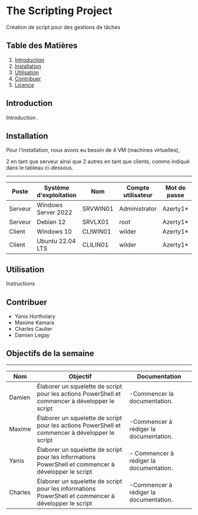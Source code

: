 # The Scripting Project

Création de script pour des gestions de tâches

## Table des Matières

1. [Introduction](#introduction)
2. [Installation](#installation)
3. [Utilisation](#utilisation)
4. [Contribuer](#contribuer)
5. [Licence](#licence)

## Introduction

Introduction .

## Installation

Pour l'installation, nous avons eu besoin de 4 VM (machines virtuelles),

2 en tant que serveur ainsi que 2 autres en tant que clients, comme indiqué dans le tableau ci-dessous.

--------------------------------------------------------------------------------

 | Poste      | Système d'exploitation | Nom       | Compte utilisateur | Mot de passe | Adresse IP fixe |
|------------|------------------------|-----------|--------------------|--------------|-----------------|
| Serveur    | Windows Server 2022    | SRVWIN01  | Administrator      | Azerty1*     | 172.16.10.5/24  |
| Serveur    | Debian 12              | SRVLX01   | root               | Azerty1*     | 172.16.10.10/24 |
| Client     | Windows 10             | CLIWIN01  | wilder             | Azerty1*     | 172.16.10.20/24 |
| Client     | Ubuntu 22.04 LTS       | CLILIN01  | wilder             | Azerty1*     | 172.16.10.30/24 |


## Utilisation

Instructions 

## Contribuer


- Yanis Hortholary
- Maxime Kamara
- Charles Caulier
- Damien Legay

## Objectifs de la semaine

------------------------------------------------------

| Nom      | Objectif                                                                                      | Documentation                                                                                               |
|----------|-----------------------------------------------------------------------------------------------|-------------------------------------------------------------------------------------------------------------|
| Damien   | Élaborer un squelette de script pour les actions PowerShell et commencer à développer le script | -Commencer la documentation. |
| Maxime   | Élaborer un squelette de script pour les actions PowerShell et commencer à développer le script | -Commencer à rédiger la documentation.     |
| Yanis    | Élaborer un squelette de script pour les informations PowerShell et commencer à développer le script | - Commencer à rédiger la documentation. |
| Charles  | Élaborer un squelette de script pour les informations PowerShell et commencer à développer le script | -Commencer à rédiger la documentation.      |



